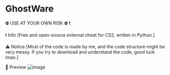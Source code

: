 # GhostWare
⛔ USE AT YOUR OWN RISK ⛔ ❗ 

❗ Info 
[Free and open-source external cheat for CS2, written in Python.]

⚠️ Notice 
[Most of the code is made by me, and the code structure might be very messy. If you try to download and understand the code, good luck lmao.]


📸 Preview
![image](https://github.com/Scr1pterLua/GhostWare/assets/169102107/0b4577ab-05a6-46f6-965b-a8b3cd8c2f42)
